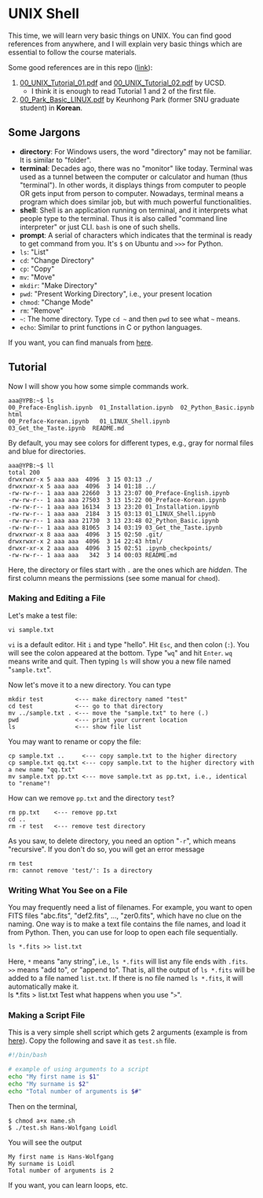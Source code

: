 # UNIX Shell

This time, we will learn very basic things on UNIX. You can find good references from anywhere, and I will explain very basic things which are essential to follow the course materials.

Some good references are in this repo ([link](https://github.com/ysBach/2019AO/tree/master/references)):

1. [00_UNIX_Tutorial_01.pdf](https://github.com/ysBach/2019AO/blob/master/references/00_UNIX_Tutorial_01.pdf) and [00_UNIX_Tutorial_02.pdf](https://github.com/ysBach/2019AO/blob/master/references/00_UNIX_Tutorial_02.pdf) by UCSD.
   * I think it is enough to read Tutorial 1 and 2 of the first file.
2. [00_Park_Basic_LINUX.pdf](https://github.com/ysBach/2019AO/blob/master/references/00_Park_Basic_LINUX.pdf) by Keunhong Park (former SNU graduate student) in **Korean**.



## Some Jargons

* **directory**: For Windows users, the word "directory" may not be familiar. It is similar to "folder".
* **terminal**: Decades ago, there was no "monitor" like today. Terminal was used as a tunnel between the computer or calculator and human (thus "terminal"). In other words, it displays things from computer to people OR gets input from person to computer. Nowadays, terminal means a program which does similar job, but with much powerful functionalities.
* **shell**: Shell is an application running on terminal, and it interprets what people type to the terminal. Thus it is also called "command line interpreter" or just CLI. `bash` is one of such shells. 
* **prompt**: A serial of characters which indicates that the terminal is ready to get command from you. It's `$` on Ubuntu and `>>>` for Python.
* `ls`: "List"
* `cd`: "Change Directory"
* `cp`: "Copy"
* `mv`: "Move"
* `mkdir`: "Make Directory"
* `pwd`: "Present Working Directory", i.e., your present location
* `chmod`: "Change Mode"
* `rm`: "Remove"
* `~`: The home directory. Type `cd ~` and then `pwd` to see what `~` means.
* ``echo``: Similar to print functions in C or python languages.

If you want, you can find manuals from [here](https://ss64.com/bash/).



## Tutorial

Now I will show you how some simple commands work.

    aaa@YPB:~$ ls
    00_Preface-English.ipynb  01_Installation.ipynb  02_Python_Basic.ipynb   html
    00_Preface-Korean.ipynb   01_LINUX_Shell.ipynb   03_Get_the_Taste.ipynb  README.md

By default, you may see colors for different types, e.g., gray for normal files and blue for directories. 

    aaa@YPB:~$ ll
    total 200
    drwxrwxr-x 5 aaa aaa  4096  3 15 03:13 ./
    drwxrwxr-x 5 aaa aaa  4096  3 14 01:18 ../
    -rw-rw-r-- 1 aaa aaa 22660  3 13 23:07 00_Preface-English.ipynb
    -rw-rw-r-- 1 aaa aaa 27503  3 13 15:22 00_Preface-Korean.ipynb
    -rw-rw-r-- 1 aaa aaa 16134  3 13 23:20 01_Installation.ipynb
    -rw-rw-r-- 1 aaa aaa  2184  3 15 03:13 01_LINUX_Shell.ipynb
    -rw-rw-r-- 1 aaa aaa 21730  3 13 23:48 02_Python_Basic.ipynb
    -rw-rw-r-- 1 aaa aaa 81065  3 14 03:19 03_Get_the_Taste.ipynb
    drwxrwxr-x 8 aaa aaa  4096  3 15 02:50 .git/
    drwxrwxr-x 2 aaa aaa  4096  3 14 22:43 html/
    drwxr-xr-x 2 aaa aaa  4096  3 15 02:51 .ipynb_checkpoints/
    -rw-rw-r-- 1 aaa aaa   342  3 14 00:03 README.md

Here, the directory or files start with `.` are the ones which are *hidden*. The first column means the permissions (see some manual for `chmod`). 

### Making and Editing a File

Let's make a test file:

    vi sample.txt

`vi` is a default editor. Hit `i` and type "hello". Hit `Esc`, and then colon (`:`). You will see the colon appeared at the bottom. Type "`wq`" and hit `Enter`. `wq` means write and quit. Then typing `ls` will show you a new file named "`sample.txt`".


Now let's move it to a new directory. You can type

    mkdir test         <--- make directory named "test"
    cd test            <--- go to that directory
    mv ../sample.txt . <--- move the "sample.txt" to here (.)
    pwd                <--- print your current location
    ls                 <--- show file list

You may want to rename or copy the file:

    cp sample.txt ..     <--- copy sample.txt to the higher directory
    cp sample.txt qq.txt <--- copy sample.txt to the higher directory with a new name "qq.txt"
    mv sample.txt pp.txt <--- move sample.txt as pp.txt, i.e., identical to "rename"!    

How can we remove `pp.txt` and the directory `test`?

    rm pp.txt    <--- remove pp.txt
    cd ..        
    rm -r test   <--- remove test directory

As you saw, to delete directory, you need an option "`-r`", which means "recursive". If you don't do so, you will get an error message 

    rm test
    rm: cannot remove 'test/': Is a directory



### Writing What You See on a File

You may frequently need a list of filenames. For example, you want to open FITS files "abc.fits", "def2.fits", ..., "zer0.fits", which have no clue on the naming. One way is to make a text file contains the file names, and load it from Python. Then, you can use for loop to open each file sequentially. 

    ls *.fits >> list.txt

Here, `*` means "any string", i.e., `ls *.fits` will list any file ends with `.fits`. `>>` means "add to", or "append to". That is, all the output of `ls *.fits` will be added to a file named `list.txt`. If there is no file named `ls *.fits`, it will automatically make it.
​    
    ls *.fits > list.txt
Test what happens when you use "`>`".

 

### Making a Script File

This is a very simple shell script which gets 2 arguments (example is from [here](http://www.macs.hw.ac.uk/~hwloidl/Courses/LinuxIntro/x984.html)). Copy the following and save it as `test.sh` file.

```bash
#!/bin/bash

# example of using arguments to a script
echo "My first name is $1"
echo "My surname is $2"
echo "Total number of arguments is $#" 
```

Then on the terminal,

```
$ chmod a+x name.sh
$ ./test.sh Hans-Wolfgang Loidl
```

You will see the output

```
My first name is Hans-Wolfgang
My surname is Loidl
Total number of arguments is 2
```

If you want, you can learn loops, etc.